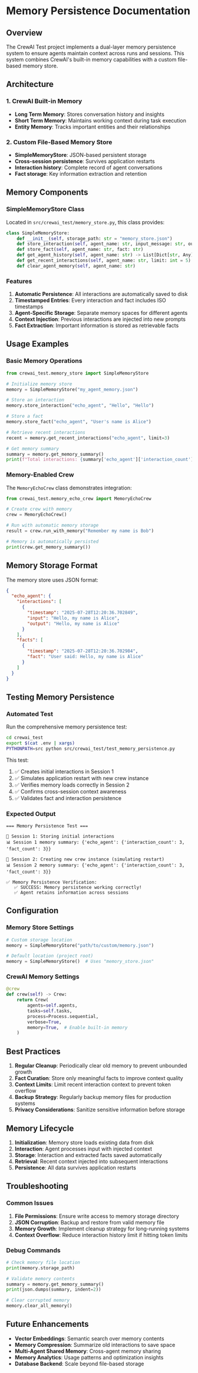 # Memory Persistence Documentation

## Overview

The CrewAI Test project implements a dual-layer memory persistence system to ensure agents maintain context across runs and sessions. This system combines CrewAI's built-in memory capabilities with a custom file-based memory store.

## Architecture

### 1. CrewAI Built-in Memory
- **Long Term Memory**: Stores conversation history and insights
- **Short Term Memory**: Maintains working context during task execution  
- **Entity Memory**: Tracks important entities and their relationships

### 2. Custom File-Based Memory Store
- **SimpleMemoryStore**: JSON-based persistent storage
- **Cross-session persistence**: Survives application restarts
- **Interaction history**: Complete record of agent conversations
- **Fact storage**: Key information extraction and retention

## Memory Components

### SimpleMemoryStore Class

Located in `src/crewai_test/memory_store.py`, this class provides:

```python
class SimpleMemoryStore:
    def __init__(self, storage_path: str = "memory_store.json")
    def store_interaction(self, agent_name: str, input_message: str, output_message: str)
    def store_fact(self, agent_name: str, fact: str)
    def get_agent_history(self, agent_name: str) -> List[Dict[str, Any]]
    def get_recent_interactions(self, agent_name: str, limit: int = 5)
    def clear_agent_memory(self, agent_name: str)
```

### Features

1. **Automatic Persistence**: All interactions are automatically saved to disk
2. **Timestamped Entries**: Every interaction and fact includes ISO timestamps
3. **Agent-Specific Storage**: Separate memory spaces for different agents
4. **Context Injection**: Previous interactions are injected into new prompts
5. **Fact Extraction**: Important information is stored as retrievable facts

## Usage Examples

### Basic Memory Operations

```python
from crewai_test.memory_store import SimpleMemoryStore

# Initialize memory store
memory = SimpleMemoryStore("my_agent_memory.json")

# Store an interaction
memory.store_interaction("echo_agent", "Hello", "Hello")

# Store a fact
memory.store_fact("echo_agent", "User's name is Alice")

# Retrieve recent interactions
recent = memory.get_recent_interactions("echo_agent", limit=3)

# Get memory summary
summary = memory.get_memory_summary()
print(f"Total interactions: {summary['echo_agent']['interaction_count']}")
```

### Memory-Enabled Crew

The `MemoryEchoCrew` class demonstrates integration:

```python
from crewai_test.memory_echo_crew import MemoryEchoCrew

# Create crew with memory
crew = MemoryEchoCrew()

# Run with automatic memory storage
result = crew.run_with_memory("Remember my name is Bob")

# Memory is automatically persisted
print(crew.get_memory_summary())
```

## Memory Storage Format

The memory store uses JSON format:

```json
{
  "echo_agent": {
    "interactions": [
      {
        "timestamp": "2025-07-28T12:20:36.702849",
        "input": "Hello, my name is Alice",
        "output": "Hello, my name is Alice"
      }
    ],
    "facts": [
      {
        "timestamp": "2025-07-28T12:20:36.702984",
        "fact": "User said: Hello, my name is Alice"
      }
    ]
  }
}
```

## Testing Memory Persistence

### Automated Test

Run the comprehensive memory persistence test:

```bash
cd crewai_test
export $(cat .env | xargs)
PYTHONPATH=src python src/crewai_test/test_memory_persistence.py
```

This test:
1. ✅ Creates initial interactions in Session 1
2. ✅ Simulates application restart with new crew instance
3. ✅ Verifies memory loads correctly in Session 2
4. ✅ Confirms cross-session context awareness
5. ✅ Validates fact and interaction persistence

### Expected Output

```
=== Memory Persistence Test ===

📝 Session 1: Storing initial interactions
📊 Session 1 memory summary: {'echo_agent': {'interaction_count': 3, 'fact_count': 3}}

🔄 Session 2: Creating new crew instance (simulating restart)
📊 Session 2 memory summary: {'echo_agent': {'interaction_count': 3, 'fact_count': 3}}

✅ Memory Persistence Verification:
   ✅ SUCCESS: Memory persistence working correctly!
   ✅ Agent retains information across sessions
```

## Configuration

### Memory Store Settings

```python
# Custom storage location
memory = SimpleMemoryStore("path/to/custom/memory.json")

# Default location (project root)
memory = SimpleMemoryStore()  # Uses "memory_store.json"
```

### CrewAI Memory Settings

```python
@crew
def crew(self) -> Crew:
    return Crew(
        agents=self.agents,
        tasks=self.tasks,
        process=Process.sequential,
        verbose=True,
        memory=True,  # Enable built-in memory
    )
```

## Best Practices

1. **Regular Cleanup**: Periodically clear old memory to prevent unbounded growth
2. **Fact Curation**: Store only meaningful facts to improve context quality
3. **Context Limits**: Limit recent interaction context to prevent token overflow
4. **Backup Strategy**: Regularly backup memory files for production systems
5. **Privacy Considerations**: Sanitize sensitive information before storage

## Memory Lifecycle

1. **Initialization**: Memory store loads existing data from disk
2. **Interaction**: Agent processes input with injected context
3. **Storage**: Interaction and extracted facts saved automatically
4. **Retrieval**: Recent context injected into subsequent interactions
5. **Persistence**: All data survives application restarts

## Troubleshooting

### Common Issues

1. **File Permissions**: Ensure write access to memory storage directory
2. **JSON Corruption**: Backup and restore from valid memory file
3. **Memory Growth**: Implement cleanup strategy for long-running systems
4. **Context Overflow**: Reduce interaction history limit if hitting token limits

### Debug Commands

```python
# Check memory file location
print(memory.storage_path)

# Validate memory contents
summary = memory.get_memory_summary()
print(json.dumps(summary, indent=2))

# Clear corrupted memory
memory.clear_all_memory()
```

## Future Enhancements

- **Vector Embeddings**: Semantic search over memory contents
- **Memory Compression**: Summarize old interactions to save space
- **Multi-Agent Shared Memory**: Cross-agent memory sharing
- **Memory Analytics**: Usage patterns and optimization insights
- **Database Backend**: Scale beyond file-based storage